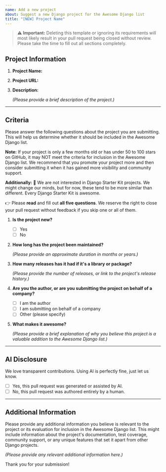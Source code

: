 ```yaml
---
name: Add a new project
about: Suggest a new Django project for the Awesome Django list
title: "[NEW] Project Name"
---
```


> **⚠️ Important:** Deleting this template or ignoring its requirements will most likely result in your pull request being closed without review. Please take the time to fill out all sections completely.

## Project Information

1. **Project Name:**

2. **Project URL:**

3. **Description:**

   _(Please provide a brief description of the project.)_

----

## Criteria

Please answer the following questions about the project you are submitting. This will help us determine whether it should be included in the Awesome Django list.

**Note:** If your project is only a few months old or has under 50 to 100 stars on GitHub, it may NOT meet the criteria for inclusion in the Awesome Django list. We recommend that you promote your project more and then consider submitting it when it has gained more visibility and community support.

**Additionally:** 🙅 We are not interested in Django Starter Kit projects. We might change our minds, but for now, these tend to be more similar than different. Every Django Starter Kit is awesome.

👉 Please **read** and fill out **all five questions**. We reserve the right to close your pull request without feedback if you skip one or all of them.

1. **Is the project new?**
   - [ ] Yes
   - [ ] No

2. **How long has the project been maintained?**

   _(Please provide an approximate duration in months or years.)_

3. **How many releases has it had if it's a library or package?**

   _(Please provide the number of releases, or link to the project's release history.)_

4. **Are you the author, or are you submitting the project on behalf of a company?**
   - [ ] I am the author
   - [ ] I am submitting on behalf of a company
   - [ ] Other (please specify)

5. **What makes it awesome?**

   _(Please provide a brief explanation of why you believe this project is a valuable addition to the Awesome Django list.)_

----

## AI Disclosure

We love transparent contributions. Using AI is perfectly fine, just let us know.

- [ ] Yes, this pull request was generated or assisted by AI.
- [ ] No, this pull request was authored entirely by a human.

----

## Additional Information

Please provide any additional information you believe is relevant to the project or its evaluation for inclusion in the Awesome Django list. This might include information about the project's documentation, test coverage, community support, or any unique features that set it apart from other Django projects.

_(Please provide any relevant additional information here.)_

Thank you for your submission!
